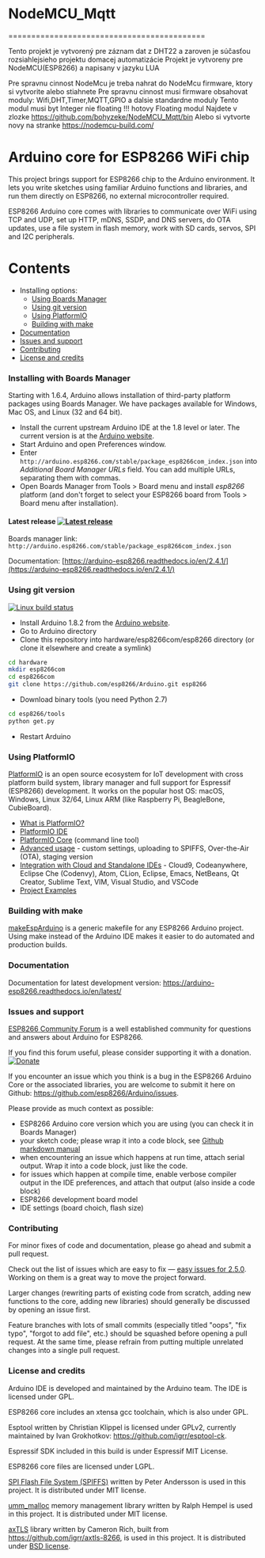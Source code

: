 # NodeMCU_Mqtt
===========================================

Tento projekt je vytvorený pre záznam dat z DHT22 a zaroven je súčasťou rozsiahlejsieho projektu domacej automatizácie
Projekt je vytvoreny pre NodeMCU(ESP8266) a napisany v jazyku LUA

Pre spravnu cinnost NodeMcu je treba nahrat do NodeMcu firmware, ktory si vytvorite alebo stiahnete
Pre spravnu cinnost musi firmware obsahovat moduly:
Wifi,DHT,Timer,MQTT,GPIO a dalsie standardne moduly
Tento modul musi byt Integer nie floating !!!
hotovy Floating modul Najdete v zlozke
https://github.com/bohyzeke/NodeMCU_Mqtt/bin
Alebo si vytvorte novy na stranke
https://nodemcu-build.com/


Arduino core for ESP8266 WiFi chip
===========================================

This project brings support for ESP8266 chip to the Arduino environment. It lets you write sketches using familiar Arduino functions and libraries, and run them directly on ESP8266, no external microcontroller required.

ESP8266 Arduino core comes with libraries to communicate over WiFi using TCP and UDP, set up HTTP, mDNS, SSDP, and DNS servers, do OTA updates, use a file system in flash memory, work with SD cards, servos, SPI and I2C peripherals.

# Contents
- Installing options:
  - [Using Boards Manager](#installing-with-boards-manager)
  - [Using git version](#using-git-version)
  - [Using PlatformIO](#using-platformio)
  - [Building with make](#building-with-make)
- [Documentation](#documentation)
- [Issues and support](#issues-and-support)
- [Contributing](#contributing)  
- [License and credits](#license-and-credits)   

### Installing with Boards Manager

Starting with 1.6.4, Arduino allows installation of third-party platform packages using Boards Manager. We have packages available for Windows, Mac OS, and Linux (32 and 64 bit).

- Install the current upstream Arduino IDE at the 1.8 level or later. The current version is at the [Arduino website](http://www.arduino.cc/en/main/software).
- Start Arduino and open Preferences window.
- Enter ```http://arduino.esp8266.com/stable/package_esp8266com_index.json``` into *Additional Board Manager URLs* field. You can add multiple URLs, separating them with commas.
- Open Boards Manager from Tools > Board menu and install *esp8266* platform (and don't forget to select your ESP8266 board from Tools > Board menu after installation).

#### Latest release [![Latest release](https://img.shields.io/github/release/esp8266/Arduino.svg)](https://github.com/esp8266/Arduino/releases/latest/)
Boards manager link: `http://arduino.esp8266.com/stable/package_esp8266com_index.json`

Documentation: [https://arduino-esp8266.readthedocs.io/en/2.4.1/](https://arduino-esp8266.readthedocs.io/en/2.4.1/)

### Using git version
[![Linux build status](https://travis-ci.org/esp8266/Arduino.svg)](https://travis-ci.org/esp8266/Arduino)

- Install Arduino 1.8.2 from the [Arduino website](http://www.arduino.cc/en/main/software).
- Go to Arduino directory
- Clone this repository into hardware/esp8266com/esp8266 directory (or clone it elsewhere and create a symlink)
```bash
cd hardware
mkdir esp8266com
cd esp8266com
git clone https://github.com/esp8266/Arduino.git esp8266
```
- Download binary tools (you need Python 2.7)
```bash
cd esp8266/tools
python get.py
```
- Restart Arduino

### Using PlatformIO

[PlatformIO](http://platformio.org?utm_source=github&utm_medium=arduino-esp8266) is an open source ecosystem for IoT
development with cross platform build system, library manager and full support
for Espressif (ESP8266) development. It works on the popular host OS: macOS, Windows,
Linux 32/64, Linux ARM (like Raspberry Pi, BeagleBone, CubieBoard).

- [What is PlatformIO?](http://docs.platformio.org/en/latest/what-is-platformio.html?utm_source=github&utm_medium=arduino-esp8266)
- [PlatformIO IDE](http://platformio.org/platformio-ide?utm_source=github&utm_medium=arduino-esp8266)
- [PlatformIO Core](http://docs.platformio.org/en/latest/core.html?utm_source=github&utm_medium=arduino-esp8266) (command line tool)
- [Advanced usage](http://docs.platformio.org/en/latest/platforms/espressif8266.html?utm_source=github&utm_medium=arduino-esp8266) -
  custom settings, uploading to SPIFFS, Over-the-Air (OTA), staging version
- [Integration with Cloud and Standalone IDEs](http://docs.platformio.org/en/latest/ide.html?utm_source=github&utm_medium=arduino-esp8266) -
  Cloud9, Codeanywhere, Eclipse Che (Codenvy), Atom, CLion, Eclipse, Emacs, NetBeans, Qt Creator, Sublime Text, VIM, Visual Studio, and VSCode
- [Project Examples](http://docs.platformio.org/en/latest/platforms/espressif8266.html?utm_source=github&utm_medium=arduino-esp8266#examples)

### Building with make

[makeEspArduino](https://github.com/plerup/makeEspArduino) is a generic makefile for any ESP8266 Arduino project.
Using make instead of the Arduino IDE makes it easier to do automated and production builds.

### Documentation

Documentation for latest development version: https://arduino-esp8266.readthedocs.io/en/latest/

### Issues and support ###

[ESP8266 Community Forum](http://www.esp8266.com/u/arduinoanswers) is a well established community for questions and answers about Arduino for ESP8266.

If you find this forum useful, please consider supporting it with a donation. <br />
[![Donate](https://img.shields.io/badge/paypal-donate-yellow.svg)](https://www.paypal.com/webscr?cmd=_s-xclick&hosted_button_id=4M56YCWV6PX66)

If you encounter an issue which you think is a bug in the ESP8266 Arduino Core or the associated libraries, you are welcome to submit it here on Github: https://github.com/esp8266/Arduino/issues.

Please provide as much context as possible:

- ESP8266 Arduino core version which you are using (you can check it in Boards Manager)
- your sketch code; please wrap it into a code block, see [Github markdown manual](https://help.github.com/articles/basic-writing-and-formatting-syntax/#quoting-code)
- when encountering an issue which happens at run time, attach serial output. Wrap it into a code block, just like the code.
- for issues which happen at compile time, enable verbose compiler output in the IDE preferences, and attach that output (also inside a code block)
- ESP8266 development board model
- IDE settings (board choich, flash size)

### Contributing

For minor fixes of code and documentation, please go ahead and submit a pull request.

Check out the list of issues which are easy to fix — [easy issues for 2.5.0](https://github.com/esp8266/Arduino/issues?q=is%3Aopen+is%3Aissue+milestone%3A2.5.0+label%3A%22level%3A+easy%22). Working on them is a great way to move the project forward.

Larger changes (rewriting parts of existing code from scratch, adding new functions to the core, adding new libraries) should generally be discussed by opening an issue first.

Feature branches with lots of small commits (especially titled "oops", "fix typo", "forgot to add file", etc.) should be squashed before opening a pull request. At the same time, please refrain from putting multiple unrelated changes into a single pull request.

### License and credits ###

Arduino IDE is developed and maintained by the Arduino team. The IDE is licensed under GPL.

ESP8266 core includes an xtensa gcc toolchain, which is also under GPL.

Esptool written by Christian Klippel is licensed under GPLv2, currently maintained by Ivan Grokhotkov: https://github.com/igrr/esptool-ck.

Espressif SDK included in this build is under Espressif MIT License.

ESP8266 core files are licensed under LGPL.

[SPI Flash File System (SPIFFS)](https://github.com/pellepl/spiffs) written by Peter Andersson is used in this project. It is distributed under MIT license.

[umm_malloc](https://github.com/rhempel/umm_malloc) memory management library written by Ralph Hempel is used in this project. It is distributed under MIT license.

[axTLS](http://axtls.sourceforge.net/) library written by Cameron Rich, built from https://github.com/igrr/axtls-8266, is used in this project. It is distributed under [BSD license](https://github.com/igrr/axtls-8266/blob/master/LICENSE).
